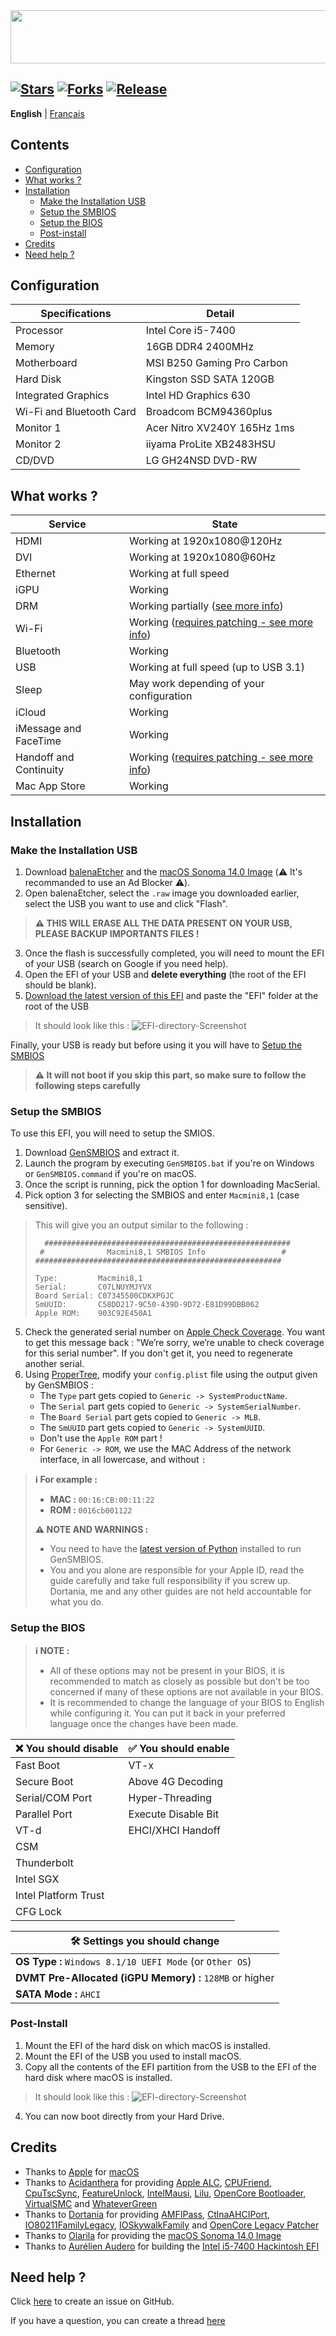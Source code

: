 <img src="Images/Readme-Title.png" width="679" height="85"/>

[![Stars](https://img.shields.io/github/stars/AurelienAudero/Intel-i5-7400-Hackintosh-EFI?label=Stars)](https://github.com/AurelienAudero/Intel-i5-7400-Hackintosh-EFI/stargazers)
[![Forks](https://img.shields.io/github/forks/AurelienAudero/Intel-i5-7400-Hackintosh-EFI?label=Forks)](https://github.com/AurelienAudero/Intel-i5-7400-Hackintosh-EFI/network/members)
[![Release](https://img.shields.io/github/v/release/AurelienAudero/Intel-i5-7400-Hackintosh-EFI?label=Download)](https://github.com/AurelienAudero/Intel-i5-7400-Hackintosh-EFI/releases/latest)
-----

**English** | [Français](README_FR.md)

## Contents

- [Configuration](#configuration)
- [What works ?](#what-works-)
- [Installation](#installation)
    - [Make the Installation USB](#make-the-installation-usb) 
    - [Setup the SMBIOS](#setup-the-smbios)
    - [Setup the BIOS](#setup-the-bios)
    - [Post-install](#post-install)
- [Credits](#credits)
- [Need help ?](#need-help-)

## Configuration

| Specifications | Detail |
| -------------- | ------ |
| Processor | Intel Core i5-7400 |
| Memory | 16GB DDR4 2400MHz |
| Motherboard | MSI B250 Gaming Pro Carbon |
| Hard Disk | Kingston SSD SATA 120GB |
| Integrated Graphics | Intel HD Graphics 630 |
| Wi-Fi and Bluetooth Card | Broadcom BCM94360plus |
| Monitor 1 | Acer Nitro XV240Y 165Hz 1ms |
| Monitor 2 | iiyama ProLite XB2483HSU |
| CD/DVD | LG GH24NSD DVD-RW |

## What works ?

| Service | State |
| ------- | ----- |
| HDMI | Working at 1920x1080@120Hz |
| DVI | Working at 1920x1080@60Hz |
| Ethernet | Working at full speed |
| iGPU | Working |
| DRM | Working partially ([see more info](https://github.com/AurelienAudero/Intel-i5-7400-Hackintosh-EFI/issues/5)) |
| Wi-Fi | Working ([requires patching - see more info](https://github.com/AurelienAudero/Intel-i5-7400-Hackintosh-EFI/issues/24)) |
| Bluetooth | Working |
| USB | Working at full speed (up to USB 3.1) |
| Sleep | May work depending of your configuration |
| iCloud | Working |
| iMessage and FaceTime | Working |
| Handoff and Continuity | Working ([requires patching - see more info](https://github.com/AurelienAudero/Intel-i5-7400-Hackintosh-EFI/issues/24)) |
| Mac App Store | Working |

## Installation

### Make the Installation USB

1. Download [balenaEtcher](https://www.balena.io/etcher/) and the [macOS Sonoma 14.0 Image](https://www.mediafire.com/file/wio1f0s9e8bzyiw/Olarila+Sonoma.raw/file) (⚠️ It's recommanded to use an Ad Blocker ⚠️).
2. Open balenaEtcher, select the `.raw` image you downloaded earlier, select the USB you want to use and click "Flash".
> **⚠️ THIS WILL ERASE ALL THE DATA PRESENT ON YOUR USB, PLEASE BACKUP IMPORTANTS FILES !**
3. Once the flash is successfully completed, you will need to mount the EFI of your USB (search on Google if you need help).
4. Open the EFI of your USB and **delete everything** (the root of the EFI should be blank).
5. [Download the latest version of this EFI](https://github.com/AurelienAudero/Intel-i5-7400-Hackintosh-EFI/releases/latest) and paste the "EFI" folder at the root of the USB
> It should look like this :
> ![EFI-directory-Screenshot](/Images/EFI-directory-Screenshot.png)

Finally, your USB is ready but before using it you will have to [Setup the SMBIOS](#setup-the-smbios)

>**⚠️ It will not boot if you skip this part, so make sure to follow the following steps carefully**

### Setup the SMBIOS

To use this EFI, you will need to setup the SMIOS.

1. Download [GenSMBIOS](https://github.com/corpnewt/GenSMBIOS) and extract it.
2. Launch the program by executing `GenSMBIOS.bat` if you're on Windows or `GenSMBIOS.command` if you're on macOS.
3. Once the script is running, pick the option 1 for downloading MacSerial.
4. Pick option 3 for selecting the SMBIOS and enter `Macmini8,1` (case sensitive).

> This will give you an output similar to the following : 
> 
> ```
>   #######################################################
>  #              Macmini8,1 SMBIOS Info                 #
> #######################################################
> 
> Type:         Macmini8,1
> Serial:       C07LNUYMJYVX
> Board Serial: C07345500CDKXPGJC
> SmUUID:       C58DD217-9C50-439D-9D72-E81D99DBB062
> Apple ROM:    903C92E450A1
> ```

5. Check the generated serial number on [Apple Check Coverage](https://checkcoverage.apple.com/). You want to get this message back : "We’re sorry, we’re unable to check coverage for this serial number". If you don't get it, you need to regenerate another serial.
6. Using [ProperTree](https://github.com/corpnewt/ProperTree), modify your `config.plist` file using the output given by GenSMBIOS :
    - The `Type` part gets copied to `Generic -> SystemProductName`.
    - The `Serial` part gets copied to `Generic -> SystemSerialNumber`.
    - The `Board Serial` part gets copied to `Generic -> MLB`.
    - The `SmUUID` part gets copied to `Generic -> SystemUUID`.
    - Don't use the `Apple ROM` part !
    - For `Generic -> ROM`, we use the MAC Address of the network interface, in all lowercase, and without `:`

> **ℹ️ For example :**
> - **MAC :** `00:16:CB:00:11:22`
> - **ROM :** `0016cb001122`
>
>**⚠️ NOTE AND WARNINGS :**
> - You need to have the [latest version of Python](https://www.python.org/downloads/) installed to run GenSMBIOS.
> - You and you alone are responsible for your Apple ID, read the guide carefully and take full responsibility if you screw up. Dortania, me and any other guides are not held accountable for what you do.

### Setup the BIOS
>**ℹ️ NOTE :**
> - All of these options may not be present in your BIOS, it is recommended to match as closely as possible but don't be too concerned if many of these options are not available in your BIOS.
> - It is recommended to change the language of your BIOS to English while configuring it. You can put it back in your preferred language once the changes have been made.

| ❌ You should disable | ✅ You should enable |
|-----------------------|----------------------|
| Fast Boot             | VT-x                 |
| Secure Boot           | Above 4G Decoding    |
| Serial/COM Port       | Hyper-Threading      |
| Parallel Port         | Execute Disable Bit  |
| VT-d                  | EHCI/XHCI Handoff    |
| CSM                   |                      |
| Thunderbolt           |                      |
| Intel SGX             |                      |
| Intel Platform Trust  |                      |
| CFG Lock              |                      |

|                🛠️ Settings you should change              |
|-----------------------------------------------------------|
| **OS Type :** `Windows 8.1/10 UEFI Mode` (or `Other OS`)  |
| **DVMT Pre-Allocated (iGPU Memory) :** `128MB` or higher  |
| **SATA Mode :** `AHCI`                                    |

### Post-Install
1. Mount the EFI of the hard disk on which macOS is installed.
2. Mount the EFI of the USB you used to install macOS.
3. Copy all the contents of the EFI partition from the USB to the EFI of the hard disk where macOS is installed.
> It should look like this :
> ![EFI-directory-Screenshot](/Images/EFI-directory-Screenshot.png)
4. You can now boot directly from your Hard Drive.

## Credits

- Thanks to [Apple](https://apple.com) for [macOS](https://www.apple.com/macos/)
- Thanks to [Acidanthera](https://github.com/acidanthera) for providing [Apple ALC](https://github.com/acidanthera/AppleALC), [CPUFriend](https://github.com/acidanthera/CPUFriend), [CpuTscSync](https://github.com/acidanthera/CpuTscSync), [FeatureUnlock](https://github.com/acidanthera/FeatureUnlock), [IntelMausi](https://github.com/acidanthera/IntelMausi), [Lilu](https://github.com/acidanthera/Lilu), [OpenCore Bootloader](https://github.com/acidanthera/OpenCorePkg), [VirtualSMC](https://github.com/acidanthera/VirtualSMC) and [WhateverGreen](https://github.com/acidanthera/WhateverGreen)
- Thanks to [Dortania](https://github.com/dortania) for providing [AMFIPass](https://github.com/dortania/OpenCore-Legacy-Patcher/blob/sonoma-development/payloads/Kexts/Acidanthera/AMFIPass-v1.3.1-RELEASE.zip), [CtlnaAHCIPort](https://github.com/dortania/OpenCore-Install-Guide/blob/master/extra-files/CtlnaAHCIPort.kext.zip), [IO80211FamilyLegacy](https://github.com/dortania/OpenCore-Legacy-Patcher/blob/sonoma-development/payloads/Kexts/Wifi/IO80211FamilyLegacy-v1.0.0.zip), [IOSkywalkFamily](https://github.com/dortania/OpenCore-Legacy-Patcher/blob/sonoma-development/payloads/Kexts/Wifi/IOSkywalkFamily-v1.0.0.zip) and [OpenCore Legacy Patcher](https://github.com/dortania/OpenCore-Legacy-Patcher)
- Thanks to [Olarila](https://www.olarila.com) for providing the [macOS Sonoma 14.0 Image](https://www.mediafire.com/file/wio1f0s9e8bzyiw/Olarila+Sonoma.raw/file)
- Thanks to [Aurélien Audero](https://github.com/AurelienAudero) for building the [Intel i5-7400 Hackintosh EFI](https://github.com/AurelienAudero/Intel-i5-7400-Hackintosh-EFI)

## Need help ?

Click [here](https://github.com/AurelienAudero/Intel-i5-7400-Hackintosh-EFI/issues/new/choose) to create an issue on GitHub.

If you have a question, you can create a thread [here](https://github.com/AurelienAudero/Intel-i5-7400-Hackintosh-EFI/issues/new/choose)
